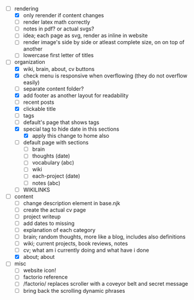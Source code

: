 -[ ] rendering
    -[X] only rerender if content changes
    -[ ] render latex math correctly
    -[ ] notes in pdf? or actual svgs?
	-[ ] idea; each page as svg, render as inline in website
    -[ ] render image's side by side or atleast complete size, on on top of another
    -[ ] lowercase first letter of titles

-[ ] organization
    -[X] wiki, brain, about, cv buttons
	-[X] check menu is responsive when overflowing (they do not overflow easily)
    -[ ] separate content folder?
    -[X] add footer as another layout for readability
    -[ ] recent posts
    -[X] clickable title
    -[ ] tags
    -[ ] default's page that shows tags
	-[X] special tag to hide date in this sections
	    -[X] apply this change to home also
	-[ ] default page with sections
	    -[ ] brain
		-[ ] thoughts (date)
		-[ ] vocabulary (abc)
	    -[ ] wiki
		-[ ] each-project (date)
		-[ ] notes (abc)
    -[ ] WIKILINKS

-[ ] content
    -[ ] change description element in base.njk
    -[ ] create the actual cv page
    -[ ] project writeup
    -[ ] add dates to missing
    -[ ] explanation of each category
	-[ ] brain; random thoughts, more like a blog, includes also definitions
	-[ ] wiki; current projects, book reviews, notes
	-[ ] cv; what am i currently doing and what have i done
	-[X] about; about

-[ ] misc
    -[ ] website icon!
    -[ ] factorio reference
	-[ ] /factorio/ replaces scroller with a coveyor belt and secret message
    -[ ] bring back the scrolling dynamic phrases

